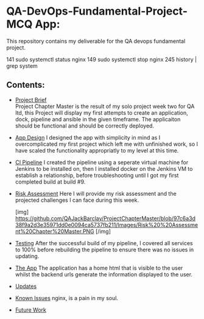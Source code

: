 # QA-DevOps-Fundamental-Project- MCQ App:  
This repository contains my deliverable for the QA devops fundamental project.


 141  sudo systemctl status nginx
  149  sudo systemctl stop nginx
  245  history | grep system

## Contents:

* [Project Brief](#Project-Brief)  
    Project Chapter Master is the result of my solo project week two for QA ltd, this Project will display my first attempts to create an application, dock, pipeline and ansible in the given timeframe. The applicaiton should be functional and should be correctly deployed.
    
* [App Design](#App-Design)
    I designed the app with simplicity in mind as I overcomplicated my first project which left me with unfinished work, so I have scaled the functionality appropriatly to my level at this time.
    
* [CI Pipeline](#CI-Pipeline)
    I created the pipeline using a seperate virtual machine for Jenkins to be installed on, then I installed docker on the Jenkins VM to establish a relationship, before troubleshooting until I got my first completed build at build #9. 


* [Risk Assessment](#Risk-Assessment)
    Here I will provide my risk assessment and the projected challenges I can face during this week.

    [img] https://github.com/QAJackBarclay/ProjectChapterMaster/blob/97c6a3d38f9a2d3e35971dd0e0094ca5737fb211/Images/Risk%20%20Assessment%20Chapter%20Master.PNG [/img]

* [Testing](#Testing)
    After the successful build of my pipeline, I covered all services to 100% before rebuilding the pipeline to ensure there was no issues in updating.
    

* [The App](#The-App)
    The application has a home html that is visible to the user whilst the backend urls generate the information displayed to the user.
    
* [Updates](#Updates)

* [Known Issues](#Known-Issues)
    nginx, is a pain in my soul.

* [Future Work](#Future-Work)
